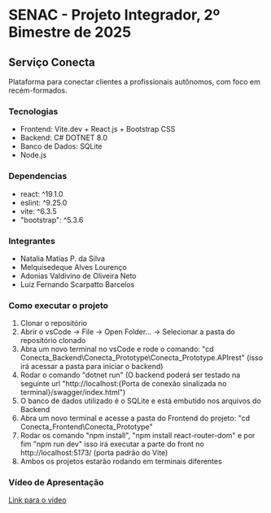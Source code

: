 # SENAC - Projeto Integrador, 2º Bimestre de 2025

## Serviço Conecta

Plataforma para conectar clientes a profissionais autônomos, com foco em recém-formados.

### Tecnologias
- Frontend: Vite.dev + React.js + Bootstrap CSS
- Backend: C# DOTNET 8.0
- Banco de Dados: SQLite
- Node.js

### Dependencias
- react: ^19.1.0
- eslint: ^9.25.0
- vite: ^6.3.5
- "bootstrap": ^5.3.6

### Integrantes
- Natalia Matias P. da Silva
- Melquisedeque Alves Lourenço 
- Adonias Valdivino de Oliveira Neto
- Luiz Fernando Scarpatto Barcelos

### Como executar o projeto
1. Clonar o repositório
2. Abrir o vsCode -> File -> Open Folder... -> Selecionar a pasta do repositório clonado
3. Abra um novo terminal no vsCode e rode o comando: "cd Conecta_Backend\Conecta_Prototype\Conecta_Prototype.APIrest" (isso irá acessar a pasta para iniciar o backend)
4. Rodar o comando "dotnet run" (O backend poderá ser testado na seguinte url "http://localhost:{Porta de conexão sinalizada no terminal}/swagger/index.html")
5. O banco de dados utilizado é o SQLite e está embutido nos arquivos do Backend
6. Abra um novo terminal e acesse a pasta do Frontend do projeto: "cd Conecta_Frontend\Conecta_Prototype"
7. Rodar os comando "npm install", "npm install react-router-dom" e por fim "npm run dev" isso irá executar a parte do front no http://localhost:5173/ (porta padrão do Vite)
12. Ambos os projetos estarão rodando em terminais diferentes

### Vídeo de Apresentação

[Link para o vídeo](URL-DO-VÍDEO)
